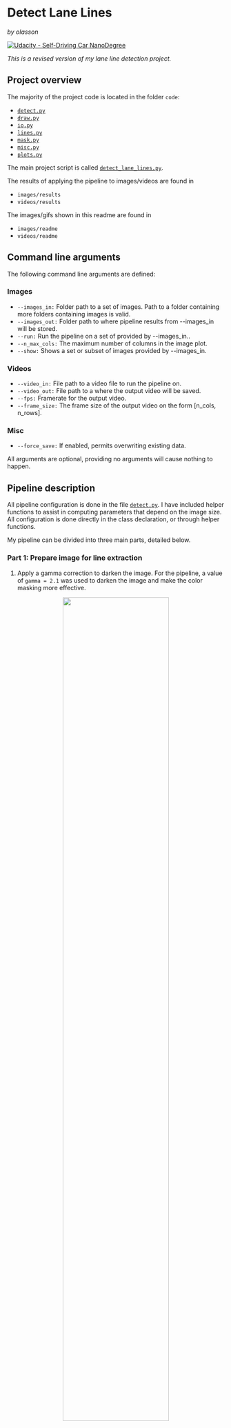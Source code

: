 # **Detect Lane Lines** 

*by olasson*

[![Udacity - Self-Driving Car NanoDegree](https://s3.amazonaws.com/udacity-sdc/github/shield-carnd.svg)](http://www.udacity.com/drive)

*This is a revised version of my lane line detection project.*

## Project overview

The majority of the project code is located in the folder `code`:

* [`detect.py`](https://github.com/olasson/SDCND-P1-DetectLaneLines/blob/master/code/detect.py)
* [`draw.py`](https://github.com/olasson/SDCND-P1-DetectLaneLines/blob/master/code/draw.py)
* [`io.py`](https://github.com/olasson/SDCND-P1-DetectLaneLines/blob/master/code/io.py)
* [`lines.py`](https://github.com/olasson/SDCND-P1-DetectLaneLines/blob/master/code/lines.py)
* [`mask.py`](https://github.com/olasson/SDCND-P1-DetectLaneLines/blob/master/code/mask.py)
* [`misc.py`](https://github.com/olasson/SDCND-P1-DetectLaneLines/blob/master/code/misc.py)
* [`plots.py`](https://github.com/olasson/SDCND-P1-DetectLaneLines/blob/master/code/plots.py)

The main project script is called [`detect_lane_lines.py`](https://github.com/olasson/SDCND-P1-DetectLaneLines/blob/master/detect_lane_lines.py).

The results of applying the pipeline to images/videos are found in
* `images/results`
* `videos/results`

The images/gifs shown in this readme are found in 

* `images/readme`
* `videos/readme`

## Command line arguments

The following command line arguments are defined:

### Images

* `--images_in:` Folder path to a set of images. Path to a folder containing more folders containing images is valid.
* `--images_out:` Folder path to where pipeline results from --images_in will be stored.
* `--run:` Run the pipeline on a set of provided by --images_in..
* `--n_max_cols:` The maximum number of columns in the image plot.
* `--show:` Shows a set or subset of images provided by --images_in.

### Videos

* `--video_in:` File path to a video file to run the pipeline on.
* `--video_out:` File path to a where the output video will be saved.
* `--fps:` Framerate for the output video.
* `--frame_size:` The frame size of the output video on the form [n_cols, n_rows].

### Misc

* `--force_save:` If enabled, permits overwriting existing data.

All arguments are optional, providing no arguments will cause nothing to happen. 

## Pipeline description

All pipeline configuration is done in the file [`detect.py`](https://github.com/olasson/SDCND-P1-DetectLaneLines/blob/master/code/detect.py). I have included helper functions to assist in computing parameters that depend on the image size. All configuration is done directly in the class declaration, or through helper functions.

My pipeline can be divided into three main parts, detailed below. 

### Part 1: Prepare image for line extraction

1. Apply a gamma correction to darken the image. For the pipeline, a value of `gamma = 2.1` was used to darken the image and make the color masking more effective. 
<p align="center">
  <img width="70%" height="70%" src="https://github.com/olasson/SDCND-P1-DetectLaneLines/blob/master/images/readme/step01_gamma.jpg">
</p>

2. Apply a color mask to the image, looking for white and yellow areas. Separating out white and yellow in RGB space can be difficult, which is why HLS space is used here. The HLS representation of white and yellow in used in this project is 

       ...
       self.hls_lower1 = np.array([0, 200, 0]),     # HLS White
       self.hls_upper1 = np.array([255, 255, 255]), # HSL White
       self.hls_lower2 = np.array([10, 10, 150]),   # HLS Yellow
       self.hls_upper2 = np.array([40, 255, 255]),  # HLS Yellow
       ...


As one can see from the masked image, alot of unnecessary details are ignored due to the gamma correction darkening the image, causing the color mask to ignore those areas.

<p align="center">
  <img width="70%" height="70%" src="https://github.com/olasson/SDCND-P1-DetectLaneLines/blob/master/images/readme/step02_masked.jpg">
</p>

3. Apply grayscale conversion and blur the image using `kernel = (5, 5)`.

<p align="center">
  <img width="70%" height="70%" src="https://github.com/olasson/SDCND-P1-DetectLaneLines/blob/master/images/readme/step04_blurred.jpg">
</p>

4. Apply Canny edge detection. The parameters used in the edge detection is

        self.canny_low = 50
        self.canny_high = 150

The exact values of these thresholds came from experimentation, but I kept them at a 3:1 ratio as reccomended by Udacity in the course material.
<p align="center">
  <img width="70%" height="70%" src="https://github.com/olasson/SDCND-P1-DetectLaneLines/blob/master/images/readme/step05_edges.jpg">
</p>

5. Apply a region of interest mask. I used a simple polygon shape for this purpose, defined by four points found by trial and error. The function  `_compute_region_of_interest()` does by defining the following default arguments

        ...
        cols_scale = 0.08, rows_scale = 0.62, center_offset = 50
        ...

which it then uses to compute the ROI as follows:

    ...
    region_of_interest = np.array([[(cols_scale * n_cols, (1 - cols_scale) * n_rows), 
                                    ((n_cols // 2) - center_offset, rows_scale * n_rows), 
                                    ((n_cols // 2) + center_offset, rows_scale * n_rows), 
                                    ((1 - cols_scale) * n_cols, (1 - cols_scale) * n_rows)]], dtype = np.int32)
    ...

Note that `region_of_interest` can vary since it is a function of `(n_rows, n_cols)`, and the three test videos have different frame sizes. This is why it is not computed inside the pipeline, but instead, once at the start. Applying the ROI to the edges image yields the following

<p align="center">
  <img width="70%" height="70%" src="https://github.com/olasson/SDCND-P1-DetectLaneLines/blob/master/images/readme/step06_region.jpg">
</p>

### Part 2: Extract, filter and draw lines

The first step is to apply a Hough Transform. The parameters are given by
            
     ...
     self.resolution_distance = 1, # [pixels]
     self.resolution_angular = np.pi / 180, # [rad]
     self.min_number_of_votes = np.array([10, 10, 10, 10, 20, 30, 40, 50])
     self.max_line_gaps = np.array([100, 20, 40, 60, 80, 100, 200, 300])
     self.min_line_lengths = np.array([5, 10, 30, 40, 50, 60, 70, 80])
     ...
        
 A `for-loop` then feeds one value of `min_number_of_votes`, `max_line_gaps` and `min_line_lengths` at a time to the Hough Transform, allowing the pipeline to test different combinations of parameters for every image, increasing the odds of detecting lines. If the line set returned is not empty, they are extended between two new points. 
      
After the extension, the lines are filtered by calling `line_is_lane_line(line, line_filter_values)`, where `line_filter_values` is computed by the helper function `_compute_line_filter_values`. This "filter" puts conditions on the horizontal placement of the line, as well as the angle of the line. These parameters were found through trial and error. 

Next, the accepted lines are sorted into right and left based on their slope like so

        slope = line_ops.slope(extended_line)
        if slope < 0:
            lines_left.append(extended_line)
        else:
            lines_right.append(extended_line)

Finally, the mean of the left and right lines respectively is computed (if any lines were in fact found). They are added to their respective line buffer, and averaged if any values exists in the buffer. This provides both robustness and a smoother result in the video.

## Results

*The video results of the pipeline can be seen in the folder `test_videos_output`. Gifs versions of those videos are seen here.*

<h3 align="center">Solid Yellow Right</h3>
</header>

<p align="center">
  <img width="70%" height="70%" src="https://github.com/olasson/SDCND-P1-DetectLaneLines/blob/master/videos/readme/solidWhiteRight.gif">
</p>

<h3 align="center">Solid Yellow Left</h3>
</header>

<p align="center">
  <img width="70%" height="70%" src="https://github.com/olasson/SDCND-P1-DetectLaneLines/blob/master/videos/readme/solidYellowLeft.gif">
</p>

<h3 align="center">Challenge</h3>
</header>

<p align="center">
  <img width="70%" height="70%" src="https://github.com/olasson/SDCND-P1-DetectLaneLines/blob/master/videos/readme/challenge.gif">
</p>

## Pipeline Shortcomings and Possible Improvements

The pipeline would likely fail under varying lighting conditions, for example during nighttime or under very harsh lighting. A possible remedy would be a more dynamic tuning of the gamma correction. 

The pipeline could fail if there were crosswalks on the road (as they are white). The line filter would problably have to be tuned and/or better region of interest masking. This could also solve issues that arise when there are lots of cars on the road. 

The pipeline only draws straight lines. In the challenge video, this shows as the lines clearly only partially follows curved lane lines. For the same reason, the pipeline would likely fail on a video with steep turns. 

